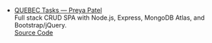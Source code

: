 - [QUEBEC Tasks — Preya Patel](https://quebec-tasks.onrender.com)  
  Full stack CRUD SPA with Node.js, Express, MongoDB Atlas, and Bootstrap/jQuery.  
  [Source Code](https://github.com/p02003/quebec-tasks)

